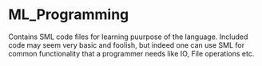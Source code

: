 ML_Programming
==============
Contains SML code files for learning puurpose of the language. Included code may seem very basic and foolish,
but indeed one can use SML for common functionality that a programmer needs like IO, File operations etc.
